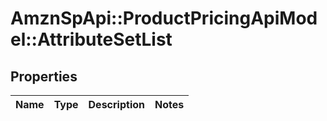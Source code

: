 # AmznSpApi::ProductPricingApiModel::AttributeSetList

## Properties
Name | Type | Description | Notes
------------ | ------------- | ------------- | -------------

